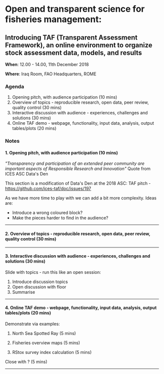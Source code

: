 # Open and transparent science for fisheries management:
## Introducing TAF (Transparent Assessment Framework), an online environment to organize stock assessment data, models, and results

**When**: 12.00 - 14.00, 11th December 2018

**Where**: Iraq Room, FAO Headquarters, ROME

### Agenda

1. Opening pitch, with audience participation (10 mins)
2. Overview of topics - reproducible research, open data, peer review, quality control (30 mins)
3. Interactive discussion with audience - experiences, challenges and solutions (30 mins)
4. Online TAF demo - webpage, functionality, input data, analysis, output tables/plots (20 mins)

### Notes

#### 1. Opening pitch, with audience participation (10 mins)

 _"Transparency and participation of an extended peer community are important aspects of Responsible Research and Innovation"_
 Quote from ICES ASC Data's Den
 
This section is a modification of Data's Den at the 2018 ASC: TAF pitch - https://github.com/ices-taf/doc/issues/197

As we have more time to play with we can add a bit more complexity.  Ideas are:
* Introduce a wrong coloured block?
* Make the pieces harder to find in the audience?

___

#### 2. Overview of topics - reproducible research, open data, peer review, quality control (30 mins)


___

#### 3. Interactive discussion with audience - experiences, challenges and solutions (30 mins)

Slide with topics - run this like an open session:
1. Introduce discussion topics
2. Open discussion with floor
3. Summarise

___

#### 4. Online TAF demo - webpage, functionality, input data, analysis, output tables/plots (20 mins)

Demonstrate via examples:

1. North Sea Spotted Ray (5 mins)

2. Fisheries overview maps (5 mins)

3. RStox survey index calculation (5 mins)

Close with ? (5 mins)

___

